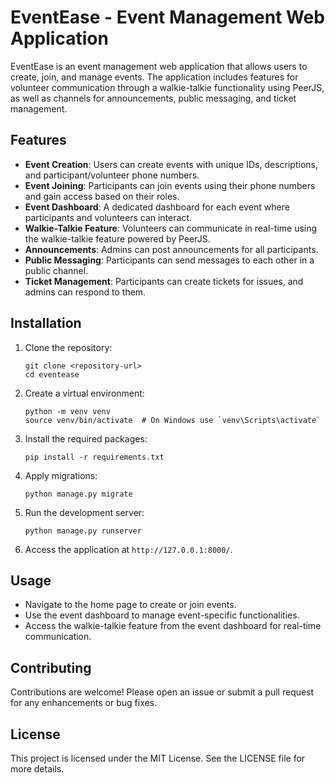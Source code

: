 # EventEase - Event Management Web Application

EventEase is an event management web application that allows users to create, join, and manage events. The application includes features for volunteer communication through a walkie-talkie functionality using PeerJS, as well as channels for announcements, public messaging, and ticket management.

## Features

- **Event Creation**: Users can create events with unique IDs, descriptions, and participant/volunteer phone numbers.
- **Event Joining**: Participants can join events using their phone numbers and gain access based on their roles.
- **Event Dashboard**: A dedicated dashboard for each event where participants and volunteers can interact.
- **Walkie-Talkie Feature**: Volunteers can communicate in real-time using the walkie-talkie feature powered by PeerJS.
- **Announcements**: Admins can post announcements for all participants.
- **Public Messaging**: Participants can send messages to each other in a public channel.
- **Ticket Management**: Participants can create tickets for issues, and admins can respond to them.

## Installation

1. Clone the repository:
   ```
   git clone <repository-url>
   cd eventease
   ```

2. Create a virtual environment:
   ```
   python -m venv venv
   source venv/bin/activate  # On Windows use `venv\Scripts\activate`
   ```

3. Install the required packages:
   ```
   pip install -r requirements.txt
   ```

4. Apply migrations:
   ```
   python manage.py migrate
   ```

5. Run the development server:
   ```
   python manage.py runserver
   ```

6. Access the application at `http://127.0.0.1:8000/`.

## Usage

- Navigate to the home page to create or join events.
- Use the event dashboard to manage event-specific functionalities.
- Access the walkie-talkie feature from the event dashboard for real-time communication.

## Contributing

Contributions are welcome! Please open an issue or submit a pull request for any enhancements or bug fixes.

## License

This project is licensed under the MIT License. See the LICENSE file for more details.